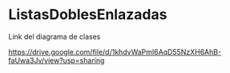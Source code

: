 # ListasDoblesEnlazadas

Link del diagrama de clases

https://drive.google.com/file/d/1khdvWaPmI6AqD55NzXH6AhB-faUwa3Jv/view?usp=sharing
